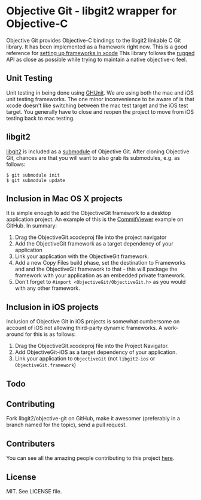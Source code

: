 # Objective Git - libgit2 wrapper for Objective-C
Objective Git provides Objective-C bindings to the libgit2 linkable C Git library.
It has been implemented as a framework right now. This is a good reference for
[setting up frameworks in xcode][setup]
This library follows the [rugged] API as close
as possible while trying to maintain a native objective-c feel.

[setup]: http://atastypixel.com/blog/creating-applications-in-xcode-using-frameworks
[rugged]: https://github.com/libgit2/rugged

## Unit Testing
Unit testing in being done using [GHUnit][ghunit].
We are using both the mac and iOS unit testing frameworks. The one minor
inconvenience to be aware of is that xcode doesn't like switching between
the mac test target and the iOS test target. You generally have to close
and reopen the project to move from iOS testing back to mac testing.

[ghunit]: https://github.com/gabriel/gh-unit

## libgit2
[libgit2] is included as a [submodule] of Objective Git. After cloning Objective Git,
chances are that you will want to also grab its submodules, e.g. as follows:

    $ git submodule init
    $ git submodule update

[libgit2]: https://github.com/libgit2/libgit2
[submodule]: http://book.git-scm.com/5_submodules.html

## Inclusion in Mac OS X projects

It is simple enough to add the ObjectiveGit framework to a desktop application project. An example of this is the [CommitViewer] example on GitHub. In summary:

1. Drag the ObjectiveGit.xcodeproj file into the project navigator
2. Add the ObjectiveGit framework as a target dependency of your application
3. Link your application with the ObjectiveGit framework.
4. Add a new Copy Files build phase, set the destination to Frameworks and and the ObjectiveGit framework to that - this will package the framework with your application as an embedded private framework.
5. Don't forget to `#import <ObjectiveGit/ObjectiveGit.h>` as you would with any other framework.


[CommitViewer]: https://github.com/Abizern/CommitViewer

## Inclusion in iOS projects

Inclusion of Objective Git in iOS projects is somewhat cumbersome on account of iOS
not allowing third-party dynamic frameworks. A work-around for this is as follows:

1. Drag the ObjectiveGit.xcodeproj file into the Project Navigator.
2. Add ObjectiveGit-iOS as a target dependency of your application.
3. Link your application to `ObjectiveGit` (not `libgit2-ios` or `ObjectiveGit.framework`)

## Todo

## Contributing
Fork libgit2/objective-git on GitHub, make it awesomer (preferably in a branch named
for the topic), send a pull request.

## Contributers
You can see all the amazing people contributing to this project
[here](https://github.com/libgit2/objective-git/contributors).

## License
MIT. See LICENSE file.

